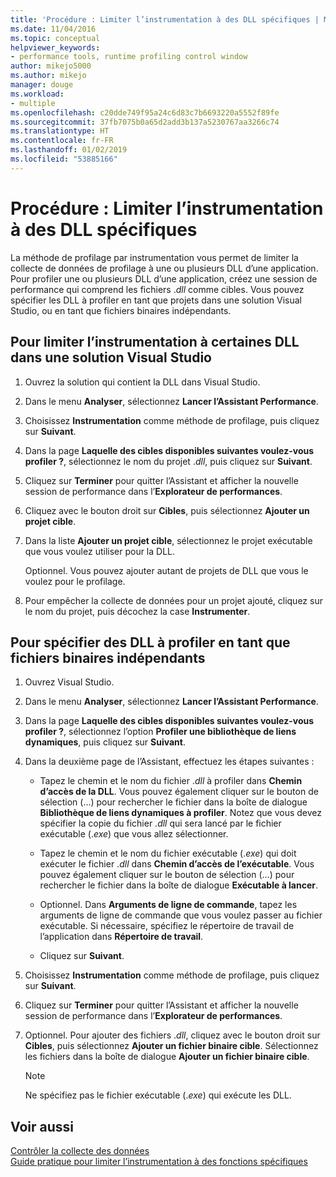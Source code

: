 ```yaml
---
title: 'Procédure : Limiter l’instrumentation à des DLL spécifiques | Microsoft Docs'
ms.date: 11/04/2016
ms.topic: conceptual
helpviewer_keywords:
- performance tools, runtime profiling control window
author: mikejo5000
ms.author: mikejo
manager: douge
ms.workload:
- multiple
ms.openlocfilehash: c20dde749f95a24c6d83c7b6693220a5552f89fe
ms.sourcegitcommit: 37fb7075b0a65d2add3b137a5230767aa3266c74
ms.translationtype: HT
ms.contentlocale: fr-FR
ms.lasthandoff: 01/02/2019
ms.locfileid: "53885166"
---
```

# <a name="how-to-limit-instrumentation-to-specific-dlls"></a>Procédure : Limiter l’instrumentation à des DLL spécifiques

La méthode de profilage par instrumentation vous permet de limiter la collecte de données de profilage à une ou plusieurs DLL d’une application. Pour profiler une ou plusieurs DLL d’une application, créez une session de performance qui comprend les fichiers .*dll* comme cibles. Vous pouvez spécifier les DLL à profiler en tant que projets dans une solution Visual Studio, ou en tant que fichiers binaires indépendants.

## <a name="to-limit-instrumentation-to-specific-dlls-in-a-visual-studio-solution"></a>Pour limiter l’instrumentation à certaines DLL dans une solution Visual Studio

1. Ouvrez la solution qui contient la DLL dans Visual Studio.

2. Dans le menu **Analyser**, sélectionnez **Lancer l’Assistant Performance**.

3. Choisissez **Instrumentation** comme méthode de profilage, puis cliquez sur **Suivant**.

4. Dans la page **Laquelle des cibles disponibles suivantes voulez-vous profiler ?**, sélectionnez le nom du projet .*dll*, puis cliquez sur **Suivant**.

5. Cliquez sur **Terminer** pour quitter l’Assistant et afficher la nouvelle session de performance dans l’**Explorateur de performances**.

6. Cliquez avec le bouton droit sur **Cibles**, puis sélectionnez **Ajouter un projet cible**.

7. Dans la liste **Ajouter un projet cible**, sélectionnez le projet exécutable que vous voulez utiliser pour la DLL.

     Optionnel. Vous pouvez ajouter autant de projets de DLL que vous le voulez pour le profilage.

8. Pour empêcher la collecte de données pour un projet ajouté, cliquez sur le nom du projet, puis décochez la case **Instrumenter**.

## <a name="to-specify-specific-dlls-to-profile-as-independent-binaries"></a>Pour spécifier des DLL à profiler en tant que fichiers binaires indépendants

1. Ouvrez Visual Studio.

2. Dans le menu **Analyser**, sélectionnez **Lancer l’Assistant Performance**.

3. Dans la page **Laquelle des cibles disponibles suivantes voulez-vous profiler ?**, sélectionnez l’option **Profiler une bibliothèque de liens dynamiques**, puis cliquez sur **Suivant**.

4. Dans la deuxième page de l’Assistant, effectuez les étapes suivantes :

    - Tapez le chemin et le nom du fichier .*dll* à profiler dans **Chemin d’accès de la DLL**. Vous pouvez également cliquer sur le bouton de sélection (...) pour rechercher le fichier dans la boîte de dialogue **Bibliothèque de liens dynamiques à profiler**. Notez que vous devez spécifier la copie du fichier .*dll* qui sera lancé par le fichier exécutable (.*exe*) que vous allez sélectionner.

    - Tapez le chemin et le nom du fichier exécutable (.*exe*) qui doit exécuter le fichier .*dll* dans **Chemin d’accès de l’exécutable**. Vous pouvez également cliquer sur le bouton de sélection (...) pour rechercher le fichier dans la boîte de dialogue **Exécutable à lancer**.

    - Optionnel. Dans **Arguments de ligne de commande**, tapez les arguments de ligne de commande que vous voulez passer au fichier exécutable. Si nécessaire, spécifiez le répertoire de travail de l’application dans **Répertoire de travail**.

    - Cliquez sur **Suivant**.

5. Choisissez **Instrumentation** comme méthode de profilage, puis cliquez sur **Suivant**.

6. Cliquez sur **Terminer** pour quitter l’Assistant et afficher la nouvelle session de performance dans l’**Explorateur de performances**.

7. Optionnel. Pour ajouter des fichiers .*dll*, cliquez avec le bouton droit sur **Cibles**, puis sélectionnez **Ajouter un fichier binaire cible**. Sélectionnez les fichiers dans la boîte de dialogue **Ajouter un fichier binaire cible**.

    > [!NOTE]
    > Ne spécifiez pas le fichier exécutable (.*exe*) qui exécute les DLL.

## <a name="see-also"></a>Voir aussi

[Contrôler la collecte des données](../profiling/controlling-data-collection.md)  
[Guide pratique pour limiter l’instrumentation à des fonctions spécifiques](../profiling/how-to-limit-instrumentation-to-specific-functions.md)
